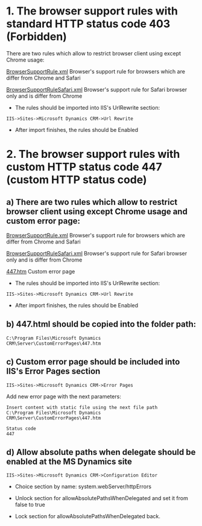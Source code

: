 
# 1. The browser support rules with standard HTTP status code 403 (Forbidden)

There are two rules which allow to restrict browser client using except Chrome usage:

[BrowserSupportRule.xml](./src/BrowserRules/StandardHTTP/BrowserSupportRule.xml) 
Browser's support rule for browsers which are differ from Chrome and Safari

[BrowserSupportRuleSafari.xml](./src/BrowserRules/StandardHTTP/BrowserSupportRuleSafari.xml)
Browser's support rule for Safari browser only and is differ from Chrome

- The rules should be imported into IIS's UrlRewrite section:
```
IIS->Sites->Microsoft Dynamics CRM->Url Rewrite
```

- After import finishes, the rules should be Enabled

# 2. The browser support rules with custom HTTP status code 447 (custom HTTP status code)

## a) There are two rules which allow to restrict browser client using except Chrome usage and custom error page:

[BrowserSupportRule.xml](./src/BrowserRules/CustomHTTP/BrowserSupportRule.xml) 
Browser's support rule for browsers which are differ from Chrome and Safari

[BrowserSupportRuleSafari.xml](./src/BrowserRules/CustomHTTP/BrowserSupportRuleSafari.xml) 
Browser's support rule for Safari browser only and is differ from Chrome

[447.htm](./src/BrowserRules/CustomHTTP/447.htm) 
Custom error page

- The rules should be imported into IIS's UrlRewrite section:
```
IIS->Sites->Microsoft Dynamics CRM->Url Rewrite
```

- After import finishes, the rules should be Enabled

## b) 447.html should be copied into the folder path:
```
C:\Program Files\Microsoft Dynamics CRM\Server\CustomErrorPages\447.htm
```

## c) Custom error page should be included into IIS's Error Pages section
```
IIS->Sites->Microsoft Dynamics CRM->Error Pages
```

Add new error page with the next parameters:
```
Insert content with static file using the next file path
C:\Program Files\Microsoft Dynamics CRM\Server\CustomErrorPages\447.htm

Status code
447
```

## d) Allow absolute paths when delegate should be enabled at the MS Dynamics site
```
IIS->Sites->Microsoft Dynamics CRM->Configuration Editor
```

- Choice section by name: system.webServer/httpErrors

- Unlock section for allowAbsolutePathsWhenDelegated and set it from false to true

- Lock section for allowAbsolutePathsWhenDelegated back.


